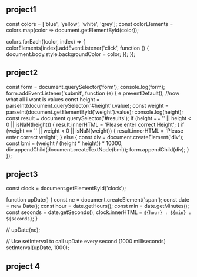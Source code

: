   ## project1
  const colors = ['blue', 'yellow', 'white', 'grey'];
const colorElements = colors.map(color => document.getElementById(color));

colors.forEach((color, index) => {
  colorElements[index].addEventListener('click', function () {
    document.body.style.backgroundColor = color;
  });
});

## project2
const form = document.querySelector('form');
console.log(form);
form.addEventListener('submit', function (e) {
  e.preventDefault();
  //now what all i want is values
  const height = parseInt(document.querySelector('#height').value);
  const weight = parseInt(document.getElementById('weight').value);
  console.log(height);
  const result = document.querySelector('#results');
  if (height == '' || height < 0 || isNaN(height)) {
    result.innerHTML = 'Please enter correct Height';
  }
  if (weight == '' || weight < 0 || isNaN(weight)) {
    result.innerHTML = 'Please enter correct weight';
  } else {
    const div = document.createElement('div');
    const bmi = (weight / (height * height)) * 10000;
    div.appendChild(document.createTextNode(bmi));
    form.appendChild(div);
  }
});

## project3
const clock = document.getElementById('clock');

function upDate() {
  const ne = document.createElement('span');
  const date = new Date();
  const hour = date.getHours();
  const min = date.getMinutes();
  const seconds = date.getSeconds();
  clock.innerHTML = `${hour} : ${min} : ${seconds}`;
}

// upDate(ne);

// Use setInterval to call upDate every second (1000 milliseconds)
setInterval(upDate, 1000);

## project 4

